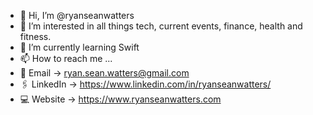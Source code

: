 - 👋 Hi, I’m @ryanseanwatters
- 👀 I’m interested in all things tech, current events, finance, health and fitness.
- 🌱 I’m currently learning Swift
- 📫 How to reach me ...
- 📧 Email → ryan.sean.watters@gmail.com
- 🖇 LinkedIn → https://www.linkedin.com/in/ryanseanwatters/
- 💻 Website → https://www.ryanseanwatters.com

<!---
ryanseanwatters/ryanseanwatters is a ✨ special ✨ repository because its `README.md` (this file) appears on your GitHub profile.
You can click the Preview link to take a look at your changes.
--->
